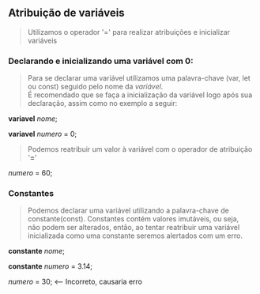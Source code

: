 ## Atribuição de variáveis

>Utilizamos o operador '=' para realizar atribuições e inicializar variáveis

### Declarando e inicializando uma variável com 0:

>Para se declarar uma variável utilizamos uma palavra-chave (var, let ou const)
seguido pelo nome da *variável*.<br>É recomendado que se faça a inicialização da variável logo após sua declaração, assim como no exemplo a seguir:

**variavel** *nome*;

**variavel** *numero* = 0;

>Podemos reatribuir um valor à variável com o operador de atribuição '**=**'

*numero* = 60;

### Constantes

>Podemos declarar uma variável utilizando a palavra-chave de constante(const). Constantes contém valores imutáveis, ou seja,<br> não podem ser alterados, então, ao tentar reatribuir uma variável
inicializada como uma constante seremos alertados com um erro.

**constante** *nome*;

**constante** *numero* = 3.14;<br>

*numero* = 30; <-- Incorreto, causaria erro
